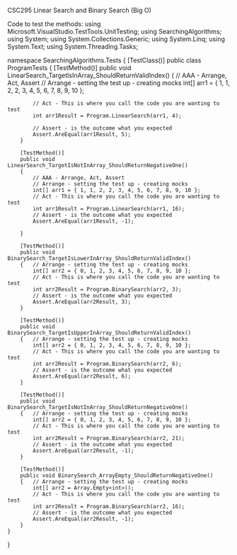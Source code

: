 CSC295 Linear Search and Binary Search (Big O)

Code to test the methods:
using Microsoft.VisualStudio.TestTools.UnitTesting;
using SearchingAlgorithms;
using System;
using System.Collections.Generic;
using System.Linq;
using System.Text;
using System.Threading.Tasks;

namespace SearchingAlgorithms.Tests
{
    [TestClass()]
    public class ProgramTests
    {
        [TestMethod()]
        public void LinearSearch_TargetIsInArray_ShouldReturnValidIndex()
        {
            // AAA - Arrange, Act, Assert
            // Arrange - setting the test up - creating mocks
            int[] arr1 = { 1, 1, 2, 2, 3, 4, 5, 6, 7, 8, 9, 10 };

            // Act - This is where you call the code you are wanting to test
            int arr1Result = Program.LinearSearch(arr1, 4);

            // Assert - is the outcome what you expected
            Assert.AreEqual(arr1Result, 5);
        }

        [TestMethod()]
        public void LinearSearch_TargetIsNotInArray_ShouldReturnNegativeOne()
        {
            // AAA - Arrange, Act, Assert
            // Arrange - setting the test up - creating mocks
            int[] arr1 = { 1, 1, 2, 2, 3, 4, 5, 6, 7, 8, 9, 10 };
            // Act - This is where you call the code you are wanting to test
            int arr1Result = Program.LinearSearch(arr1, 16);
            // Assert - is the outcome what you expected
            Assert.AreEqual(arr1Result, -1);

        }

        [TestMethod()]
        public void BinarySearch_TargetIsLowerInArray_ShouldReturnValidIndex()
        {   // Arrange - setting the test up - creating mocks
            int[] arr2 = { 0, 1, 2, 3, 4, 5, 6, 7, 8, 9, 10 };
            // Act - This is where you call the code you are wanting to test
            int arr2Result = Program.BinarySearch(arr2, 3);
            // Assert - is the outcome what you expected
            Assert.AreEqual(arr2Result, 3);
        }

        [TestMethod()]
        public void BinarySearch_TargetIsUpperInArray_ShouldReturnValidIndex()
        {   // Arrange - setting the test up - creating mocks
            int[] arr2 = { 0, 1, 2, 3, 4, 5, 6, 7, 8, 9, 10 };
            // Act - This is where you call the code you are wanting to test
            int arr2Result = Program.BinarySearch(arr2, 6);
            // Assert - is the outcome what you expected
            Assert.AreEqual(arr2Result, 6);
        }

        [TestMethod()]
        public void BinarySearch_TargetIsNotInArray_ShouldReturnNegativeOne()
        {   // Arrange - setting the test up - creating mocks
            int[] arr2 = { 0, 1, 2, 3, 4, 5, 6, 7, 8, 9, 10 };
            // Act - This is where you call the code you are wanting to test
            int arr2Result = Program.BinarySearch(arr2, 21);
            // Assert - is the outcome what you expected
            Assert.AreEqual(arr2Result, -1);
        }

        [TestMethod()]
        public void BinarySearch_ArrayEmpty_ShouldReturnNegativeOne()
        {   // Arrange - setting the test up - creating mocks
            int[] arr2 = Array.Empty<int>();
            // Act - This is where you call the code you are wanting to test
            int arr2Result = Program.BinarySearch(arr2, 16);
            // Assert - is the outcome what you expected
            Assert.AreEqual(arr2Result, -1);
        }
    }
}
